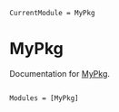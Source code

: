 ```@meta
CurrentModule = MyPkg
```

# MyPkg

Documentation for [MyPkg](https://github.com/wzhan88-1130/MyPkg.jl).

```@index
```

```@autodocs
Modules = [MyPkg]
```
